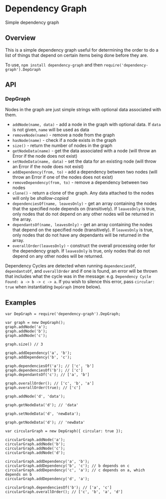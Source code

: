 # Dependency Graph

Simple dependency graph

## Overview

This is a simple dependency graph useful for determining the order to do a list of things that depend on certain items being done before they are.

To use, `npm install dependency-graph` and then `require('dependency-graph').DepGraph`

## API

### DepGraph

Nodes in the graph are just simple strings with optional data associated with them.

 - `addNode(name, data)` - add a node in the graph with optional data. If `data` is not given, `name` will be used as data
 - `removeNode(name)` - remove a node from the graph
 - `hasNode(name)` - check if a node exists in the graph
 - `size()` - return the number of nodes in the graph
 - `getNodeData(name)` - get the data associated with a node (will throw an Error if the node does not exist)
 - `setNodeData(name, data)` - set the data for an existing node (will throw an Error if the node does not exist)
 - `addDependency(from, to)` - add a dependency between two nodes (will throw an Error if one of the nodes does not exist)
 - `removeDependency(from, to)` - remove a dependency between two nodes
 - `clone()` - return a clone of the graph. Any data attached to the nodes will only be *shallow-copied*
 - `dependenciesOf(name, leavesOnly)` - get an array containing the nodes that the specified node depends on (transitively). If `leavesOnly` is true, only nodes that do not depend on any other nodes will be returned in the array.
 - `dependantsOf(name, leavesOnly)` - get an array containing the nodes that depend on the specified node (transitively). If `leavesOnly` is true, only nodes that do not have any dependants will be returned in the array.
 - `overallOrder(leavesOnly)` - construct the overall processing order for the dependency graph. If `leavesOnly` is true, only nodes that do not depend on any other nodes will be returned.

Dependency Cycles are detected when running `dependenciesOf`, `dependantsOf`, and `overallOrder` and if one is found, an error will be thrown that includes what the cycle was in the message: e.g. `Dependency Cycle Found: a -> b -> c -> a`. If you wish to silence this error, pass `circular: true` when instantiating `DepGraph` (more below).

## Examples

    var DepGraph = require('dependency-graph').DepGraph;

    var graph = new DepGraph();
    graph.addNode('a');
    graph.addNode('b');
    graph.addNode('c');

    graph.size() // 3

    graph.addDependency('a', 'b');
    graph.addDependency('b', 'c');

    graph.dependenciesOf('a'); // ['c', 'b']
    graph.dependenciesOf('b'); // ['c']
    graph.dependantsOf('c'); // ['a', 'b']

    graph.overallOrder(); // ['c', 'b', 'a']
    graph.overallOrder(true); // ['c']

    graph.addNode('d', 'data');

    graph.getNodeData('d'); // 'data'

    graph.setNodeData('d', 'newData');

    graph.getNodeData('d'); // 'newData'

    var circularGraph = new DepGraph({ circular: true });

    circularGraph.addNode('a');
    circularGraph.addNode('b');
    circularGraph.addNode('c');
    circularGraph.addNode('d');

    circularGraph.addDependency('a', 'b');
    circularGraph.addDependency('b', 'c'); // b depends on c
    circularGraph.addDependency('c', 'a'); // c depends on a, which depends on b
    circularGraph.addDependency('d', 'a');

    circularGraph.dependenciesOf('b'); // ['a', 'c']
    circularGraph.overallOrder(); // ['c', 'b', 'a', 'd']
